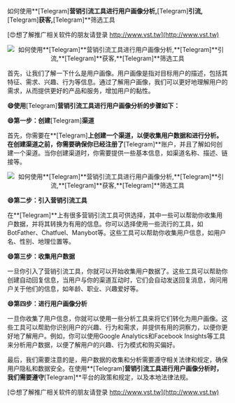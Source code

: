 如何使用**[Telegram]**营销引流工具进行用户画像分析,**[Telegram]**引流,**[Telegram]**获客,**[Telegram]**筛选工具

[😍想了解推广相关软件的朋友请登录 http://www.vst.tw](http://www.vst.tw)

 <center><img src="https://vst.tw/MP4/tuiguang/png/2.png" alt="如何使用**[Telegram]**营销引流工具进行用户画像分析,**[Telegram]**引流,**[Telegram]**获客,**[Telegram]**筛选工具"></center>

首先，让我们了解一下什么是用户画像。用户画像是指对目标用户的描述，包括其特征、需求、兴趣、行为等信息。通过了解用户画像，我们可以更好地理解用户的需求，从而提供更好的产品和服务，增加用户的黏性。

**😄使用**[Telegram]**营销引流工具进行用户画像分析的步骤如下：**

**😄第一步：创建**[Telegram]**渠道**

首先，你需要在**[Telegram]**上创建一个渠道，以便收集用户数据和进行分析。在创建渠道之前，你需要确保你已经注册了**[Telegram]**账户，并且了解如何创建一个渠道。当你创建渠道时，你需要提供一些基本信息，如渠道名称、描述、链接等。

 <center><img src="https://vst.tw/MP4/tuiguang/png/4.png" alt="如何使用**[Telegram]**营销引流工具进行用户画像分析,**[Telegram]**引流,**[Telegram]**获客,**[Telegram]**筛选工具"></center>

**😄第二步：引入营销引流工具**

在**[Telegram]**上有很多营销引流工具可供选择，其中一些可以帮助你收集用户数据，并将其转换为有用的信息。你可以选择使用一些流行的工具，如BotFather、Chatfuel、Manybot等。这些工具可以帮助你收集用户信息，如用户名、性别、地理位置等。

**😄第三步：收集用户数据**

一旦你引入了营销引流工具，你就可以开始收集用户数据了。这些工具可以帮助你创建自动回复信息，当用户与你的渠道互动时，它们会自动发送回复消息，询问用户关于他们的信息，如年龄、职业、兴趣爱好等。

**😄第四步：进行用户画像分析**

一旦你收集了用户信息，你就可以使用一些分析工具来将它们转化为用户画像。这些工具可以帮助你识别用户的兴趣、行为和需求，并提供有用的洞察力，以便你更好地了解用户。例如，你可以使用Google Analytics和Facebook Insights等工具来分析用户数据，以便了解用户的兴趣、行为模式和购买偏好。

最后，我们需要注意的是，用户数据的收集和分析需要遵守相关法律和规定，确保用户隐私和数据安全。在使用**[Telegram]**营销引流工具进行用户画像分析时，我们需要遵守**[Telegram]**平台的政策和规定，以及本地法律法规。

[😍想了解推广相关软件的朋友请登录 http://www.vst.tw](http://www.vst.tw)



